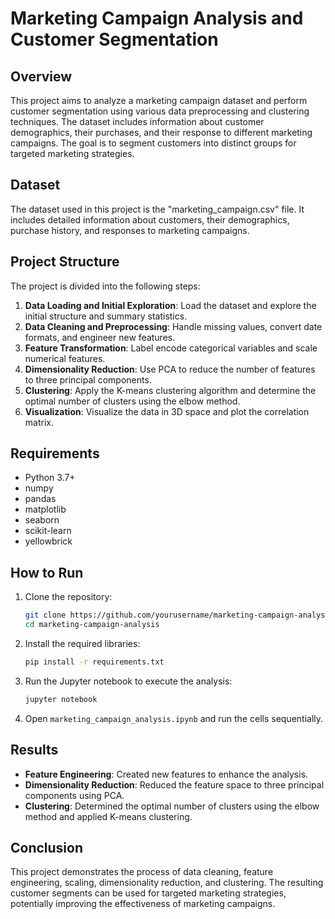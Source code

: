 # Marketing Campaign Analysis and Customer Segmentation

## Overview
This project aims to analyze a marketing campaign dataset and perform customer segmentation using various data preprocessing and clustering techniques. The dataset includes information about customer demographics, their purchases, and their response to different marketing campaigns. The goal is to segment customers into distinct groups for targeted marketing strategies.

## Dataset
The dataset used in this project is the "marketing_campaign.csv" file. It includes detailed information about customers, their demographics, purchase history, and responses to marketing campaigns.

## Project Structure
The project is divided into the following steps:

1. **Data Loading and Initial Exploration**: Load the dataset and explore the initial structure and summary statistics.
2. **Data Cleaning and Preprocessing**: Handle missing values, convert date formats, and engineer new features.
3. **Feature Transformation**: Label encode categorical variables and scale numerical features.
4. **Dimensionality Reduction**: Use PCA to reduce the number of features to three principal components.
5. **Clustering**: Apply the K-means clustering algorithm and determine the optimal number of clusters using the elbow method.
6. **Visualization**: Visualize the data in 3D space and plot the correlation matrix.

## Requirements
- Python 3.7+
- numpy
- pandas
- matplotlib
- seaborn
- scikit-learn
- yellowbrick

## How to Run
1. Clone the repository:
    ```bash
    git clone https://github.com/yourusername/marketing-campaign-analysis.git
    cd marketing-campaign-analysis
    ```

2. Install the required libraries:
    ```bash
    pip install -r requirements.txt
    ```

3. Run the Jupyter notebook to execute the analysis:
    ```bash
    jupyter notebook
    ```
4. Open `marketing_campaign_analysis.ipynb` and run the cells sequentially.

## Results
- **Feature Engineering**: Created new features to enhance the analysis.
- **Dimensionality Reduction**: Reduced the feature space to three principal components using PCA.
- **Clustering**: Determined the optimal number of clusters using the elbow method and applied K-means clustering.

## Conclusion
This project demonstrates the process of data cleaning, feature engineering, scaling, dimensionality reduction, and clustering. The resulting customer segments can be used for targeted marketing strategies, potentially improving the effectiveness of marketing campaigns.
